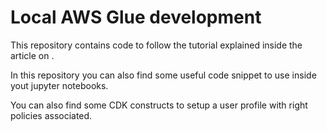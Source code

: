 # Local AWS Glue development
This repository contains code to follow the tutorial explained inside the article on []().

In this repository you can also find some useful code snippet to use inside yout jupyter notebooks.

You can also find some CDK constructs to setup a user profile with right policies associated.
